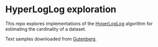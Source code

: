 # HyperLogLog exploration 

This repo explores implementations of the [HyperLogLog](https://www.wikipedia.org/wiki/HyperLogLog) algorithm for estimating the cardinality of a dataset.

Text samples downloaded from [Gutenberg](https://gutenberg.org).
